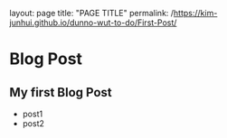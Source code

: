 layout: page
title: "PAGE TITLE"
permalink: /https://kim-junhui.github.io/dunno-wut-to-do/First-Post/

# Blog Post
## My first Blog Post
* post1
* post2
